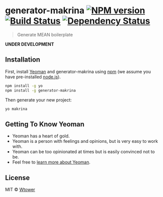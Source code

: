 # generator-makrina [![NPM version][npm-image]][npm-url] [![Build Status][travis-image]][travis-url] [![Dependency Status][daviddm-image]][daviddm-url]
> Generate MEAN boilerplate

**UNDER DEVELOPMENT**

## Installation

First, install [Yeoman](http://yeoman.io) and generator-makrina using [npm](https://www.npmjs.com/) (we assume you have pre-installed [node.js](https://nodejs.org/)).

```bash
npm install -g yo
npm install -g generator-makrina
```

Then generate your new project:

```bash
yo makrina
```

## Getting To Know Yeoman

 * Yeoman has a heart of gold.
 * Yeoman is a person with feelings and opinions, but is very easy to work with.
 * Yeoman can be too opinionated at times but is easily convinced not to be.
 * Feel free to [learn more about Yeoman](http://yeoman.io/).

## License

MIT © [Wtower](https://github.com/Wtower)


[npm-image]: https://badge.fury.io/js/generator-makrina.svg
[npm-url]: https://npmjs.org/package/generator-makrina
[travis-image]: https://travis-ci.org/Wtower/generator-makrina.svg?branch=master
[travis-url]: https://travis-ci.org/Wtower/generator-makrina
[daviddm-image]: https://david-dm.org/Wtower/generator-makrina.svg?theme=shields.io
[daviddm-url]: https://david-dm.org/Wtower/generator-makrina
